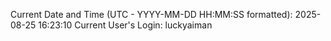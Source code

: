 Current Date and Time (UTC - YYYY-MM-DD HH:MM:SS formatted): 2025-08-25 16:23:10
Current User's Login: luckyaiman
